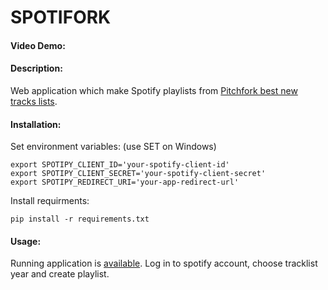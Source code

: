 # SPOTIFORK
#### Video Demo:  <URL HERE>
#### Description:
Web application which make Spotify playlists from [Pitchfork best new tracks lists](https://pitchfork.com/reviews/best/tracks/ "Pitchfork's best new tracks").

#### Installation:
Set environment variables:
(use SET on Windows)
```
export SPOTIPY_CLIENT_ID='your-spotify-client-id'
export SPOTIPY_CLIENT_SECRET='your-spotify-client-secret'
export SPOTIPY_REDIRECT_URI='your-app-redirect-url'
```
Install requirments:
```
pip install -r requirements.txt
```

#### Usage:
Running application is [available](https://aqueous-beyond-70228.herokuapp.com/).
Log in to spotify account, choose tracklist year and create playlist.





